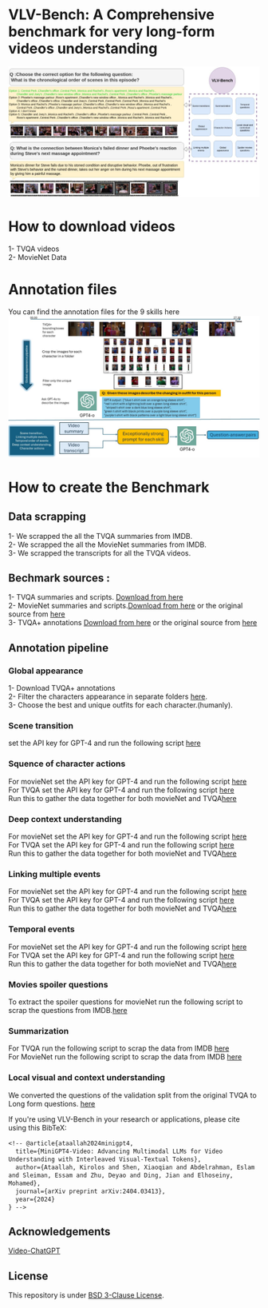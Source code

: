 # VLV-Bench: A Comprehensive benchmark for very long-form videos understanding
![VLV-Bench teaser figure](repo_imags/VLV_Bench.JPG)
# How to download videos 
1- TVQA videos <br>
2- MovieNet Data 

# Annotation files 
You can find the annotation files for the 9 skills here 
![annotation_pipeline](repo_imags/annotation_pipeline.jpg)
# How to create the Benchmark  
## Data scrapping 
1- We scrapped the all the TVQA summaries from IMDB. <br>
2- We scrapped the all the MovieNet summaries from IMDB. <br>
3- We scrapped the transcripts for all the TVQA videos. <br> 
## Bechmark sources : 
1- TVQA summaries and scripts. [Download from here]() <br>
2- MovieNet summaries and scripts.[Download from here]()  or the original source from [here]()<br>
3- TVQA+ annotations [Download from here]()  or the original source from [here]()<br>
## Annotation pipeline
### Global appearance <br>
1- Download TVQA+ annotations <br>
2- Filter the characters appearance in separate folders [here]().<br>
3- Choose the best and unique outfits for each character.(humanly). 

### Scene transition 
set the API key for GPT-4 and run the following script [here]()
### Squence of character actions 
For movieNet set the API key for GPT-4 and run the following script [here]()<br>
For TVQA set the API key for GPT-4 and run the following script [here]()<br>
Run this to gather the data together for both movieNet and TVQA[here]()
### Deep context understanding 
For movieNet set the API key for GPT-4 and run the following script [here]()<br>
For TVQA set the API key for GPT-4 and run the following script [here]()<br>
Run this to gather the data together for both movieNet and TVQA[here]()
### Linking multiple events 
For movieNet set the API key for GPT-4 and run the following script [here]()<br>
For TVQA set the API key for GPT-4 and run the following script [here]()<br>
Run this to gather the data together for both movieNet and TVQA[here]()
### Temporal events 
For movieNet set the API key for GPT-4 and run the following script [here]()<br>
For TVQA set the API key for GPT-4 and run the following script [here]()<br>
Run this to gather the data together for both movieNet and TVQA[here]()
### Movies spoiler questions 
To extract the spoiler questions for movieNet run the following script to scrap the questions from IMDB.[here]()<br>
### Summarization 
For TVQA run the following script to scrap the data from IMDB  [here]()<br>
For MovieNet run the following script to scrap the data from IMDB  [here]()

### Local visual and context understanding 
We converted the questions of the validation split from the original TVQA to Long form questions. [here]()<br>



If you're using VLV-Bench in your research or applications, please cite using this BibTeX:
```
<!-- @article{ataallah2024minigpt4,
  title={MiniGPT4-Video: Advancing Multimodal LLMs for Video Understanding with Interleaved Visual-Textual Tokens},
  author={Ataallah, Kirolos and Shen, Xiaoqian and Abdelrahman, Eslam and Sleiman, Essam and Zhu, Deyao and Ding, Jian and Elhoseiny, Mohamed},
  journal={arXiv preprint arXiv:2404.03413},
  year={2024}
} -->
```

## Acknowledgements
[Video-ChatGPT](https://mbzuai-oryx.github.io/Video-ChatGPT)

## License
This repository is under [BSD 3-Clause License](LICENSE.md).
